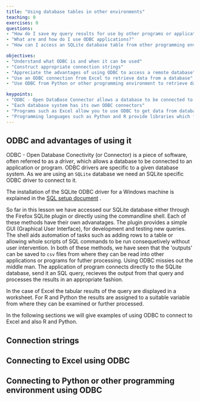 ```yaml
---
title: "Using database tables in other environments"
teaching: 0
exercises: 0
questions:
- "How do I save my query results for use by other programs or applications?"
- "What are and how do I use ODBC applications?"
- "How can I access an SQLite database table from other programming environments?"

objectives:
- "Understand what ODBC is and when it can be used"
- "Construct appropriate connection strings"
- "Appreciate the advantages of using ODBC to access a remote database"
- "Use an ODBC connection from Excel to retrieve data from a database"
- "Use ODBC from Python or other programming environment to retrieve data from a database"

keypoints:
- "ODBC - Open DataBase Connector allows a database to be connected to a program or application"
- "Each database system has its own ODBC connectors"
- "Programs such as Excel allow you to use ODBC to get data from databases"
- "Programming languages such as Python and R provide libraries which facilitate ODBC connections"
---
```


## ODBC and advantages of using it

ODBC  - Open Database Conectivity (or Connector) is a piece of software, often referred to as a *driver*, which allows a database to be connected to an application or program. ODBC drivers are specific to a given database system. As we are using an `SQLite` database we need an SQLite specific ODBC driver to connect to it.

The installation of the SQLite ODBC driver for a Windows machine is explained in the [SQL setup document](/xxxx) . 

So far in this lesson we have accessed our SQLite database either through the Firefox SQLite plugin or directly using the commandline shell. Each of these methods have their own advanatages. The plugin provides a simple GUI (Graphical User Interface), for development and testing new queries. The shell aids automation of tasks such as adding rows to a table or allowing whole scripts of SQL commands to be run consequetively without user intervention. In both of these methods, we have seen that the 'outputs' can be saved to `csv` files from where they can be read into other applications or programs for futher processing. Using ODBC missies out the middle man. The application of program connects directly to the SQLite database, send it an SQL query, recieves the output from that query and processes the results in an appropriate fashion.

In the case of Excel the tabular results of the query are displayed in a worksheet. For R and Python the results are assigned to a suitable variable from where they can be examined or further processed.

In the following sections we will give examples of using ODBC to connect to Excel and also R and Python.




## Connection strings

##  Connecting to Excel using ODBC

## Connecting to Python or other programming environment using ODBC
